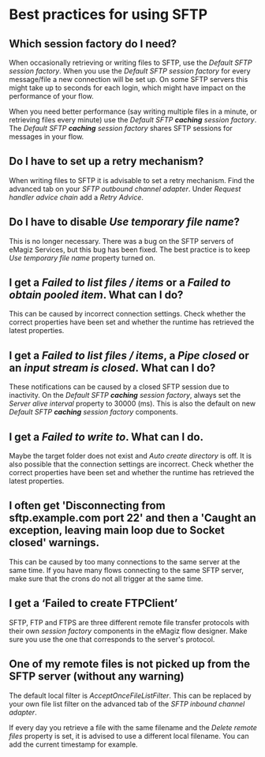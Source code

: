 # Best practices for using SFTP

## Which session factory do I need?

When occasionally retrieving or writing files to SFTP, use the *Default SFTP session factory*. When you use the *Default SFTP session factory* for every message/file a new connection will be set up. On some SFTP servers this might take up to seconds for each login, which might have impact on the performance of your flow.

When you need better performance (say writing multiple files in a minute, or retrieving files every minute) use the *Default SFTP **caching** session factory*. The *Default SFTP **caching** session factory* shares SFTP sessions for messages in your flow.

## Do I have to set up a retry mechanism?

When writing files to SFTP it is advisable to set a retry mechanism. Find the advanced tab on your *SFTP outbound channel adapter*. Under *Request handler advice chain* add a *Retry Advice*.

## Do I have to disable *Use temporary file name*?

This is no longer necessary. There was a bug on the SFTP servers of eMagiz Services, but this bug has been fixed. The best practice is to keep *Use temporary file name* property turned on.

## I get a *Failed to list files / items* or a *Failed to obtain pooled item*. What can I do?

This can be caused by incorrect connection settings. Check whether the correct properties have been set and whether the runtime has retrieved the latest properties.

## I get a *Failed to list files / items*, a *Pipe closed* or an *input stream is closed*. What can I do?

These notifications can be caused by a closed SFTP session due to inactivity. On the *Default SFTP **caching** session factory*, always set the *Server alive interval* property to 30000 (ms). This is also the default on new *Default SFTP **caching** session factory* components.

## I get a *Failed to write to*. What can I do.

Maybe the target folder does not exist and *Auto create directory* is off. It is also possible that the connection settings are incorrect. Check whether the correct properties have been set and whether the runtime has retrieved the latest properties.

## I often get 'Disconnecting from sftp.example.com port 22' and then a 'Caught an exception, leaving main loop due to Socket closed' warnings.

This can be caused by too many connections to the same server at the same time. If you have many flows connecting to the same SFTP server, make sure that the crons do not all trigger at the same time. 

## I get a ‘Failed to create FTPClient’

SFTP, FTP and FTPS are three different remote file transfer protocols with their own *session factory* components in the eMagiz flow designer. Make sure you use the one that corresponds to the server's protocol.

## One of my remote files is not picked up from the SFTP server (without any warning)

The default local filter is *AcceptOnceFileListFilter*. This can be replaced by your own file list filter on the advanced tab of the *SFTP inbound channel adapter*.

If every day you retrieve a file with the same filename and the *Delete remote files* property is set, it is advised to use a different local filename. You can add the current timestamp for example.